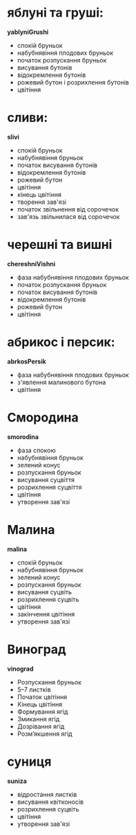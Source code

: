 # яблуні та груші:

**yablyniGrushi**

- спокій бруньок
- набубнявіння плодових бруньок
- початок розпускання бруньок
- висування бутонів
- відокремлення бутонів
- рожевий бутон і розрихлення бутонів
- цвітіння

# сливи:

**slivi**

- спокій бруньок
- набубнявіння бруньок
- початок висування бутонів
- відокремлення бутонів
- рожевий бутон
- цвітіння
- кінець цвітіння
- творення зав'язі
- початок звільнення від сорочечок
- зав'язь звільнилася від сорочечок

# черешні та вишні

**chereshniVishni**

- фаза набубнявіння плодових бруньок
- початок розпускання бруньок
- початок висування бутонів
- відокремлення бутонів
- рожевий бутон
- цвітіння

# абрикос і персик:

**abrkosPersik**

- фаза набубнявіння плодових бруньок
- з'явлення малинового бутона
- цвітіння

# Смородина

**smorodina**

- фаза спокою
- набубнявіння бруньок
- зелений конус
- розпускання бруньок
- висування суцвіття
- розрихлення суцвіття
- цвітіння
- утворення зав'язі

# Малина

**malina**

- спокій бруньок
- набубнявіння бруньок
- зелений конус
- розпускання бруньок
- висування суцвіть
- розрихлення суцвіть
- цвітіння
- закінчення цвітіння
- утворення зав'язі

# Виноград

**vinograd**

- Розпускання бруньок
- 5–7 листкiв
- Початок цвiтiння
- Кінець цвітіння
- Формування ягiд
- Змикання ягiд
- Дозрiвання ягiд
- Розм’якшення ягiд

# суниця

**suniza**

- відростання листків
- висування квітконосів
- розрихлення суцвіть
- цвітіння
- утворення зав'язі
